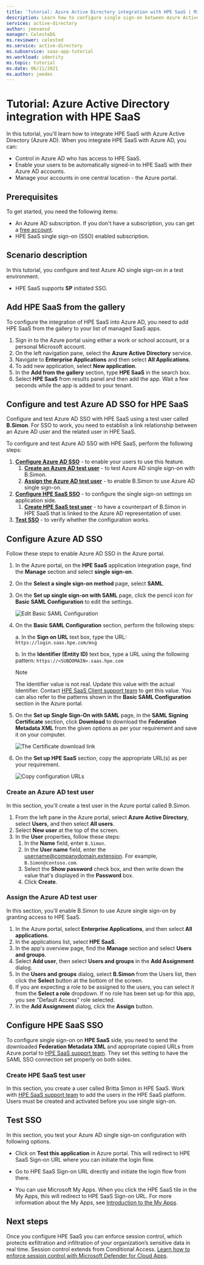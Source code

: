 ```yaml
---
title: 'Tutorial: Azure Active Directory integration with HPE SaaS | Microsoft Docs'
description: Learn how to configure single sign-on between Azure Active Directory and HPE SaaS.
services: active-directory
author: jeevansd
manager: CelesteDG
ms.reviewer: celested
ms.service: active-directory
ms.subservice: saas-app-tutorial
ms.workload: identity
ms.topic: tutorial
ms.date: 06/11/2021
ms.author: jeedes
---
```

# Tutorial: Azure Active Directory integration with HPE SaaS

In this tutorial, you'll learn how to integrate HPE SaaS with Azure Active Directory (Azure AD). When you integrate HPE SaaS with Azure AD, you can:

* Control in Azure AD who has access to HPE SaaS.
* Enable your users to be automatically signed-in to HPE SaaS with their Azure AD accounts.
* Manage your accounts in one central location - the Azure portal.

## Prerequisites

To get started, you need the following items:

* An Azure AD subscription. If you don't have a subscription, you can get a [free account](https://azure.microsoft.com/free/).
* HPE SaaS single sign-on (SSO) enabled subscription.

## Scenario description

In this tutorial, you configure and test Azure AD single sign-on in a test environment.

* HPE SaaS supports **SP** initiated SSO.

## Add HPE SaaS from the gallery

To configure the integration of HPE SaaS into Azure AD, you need to add HPE SaaS from the gallery to your list of managed SaaS apps.

1. Sign in to the Azure portal using either a work or school account, or a personal Microsoft account.
1. On the left navigation pane, select the **Azure Active Directory** service.
1. Navigate to **Enterprise Applications** and then select **All Applications**.
1. To add new application, select **New application**.
1. In the **Add from the gallery** section, type **HPE SaaS** in the search box.
1. Select **HPE SaaS** from results panel and then add the app. Wait a few seconds while the app is added to your tenant.

## Configure and test Azure AD SSO for HPE SaaS

Configure and test Azure AD SSO with HPE SaaS using a test user called **B.Simon**. For SSO to work, you need to establish a link relationship between an Azure AD user and the related user in HPE SaaS.

To configure and test Azure AD SSO with HPE SaaS, perform the following steps:

1. **[Configure Azure AD SSO](#configure-azure-ad-sso)** - to enable your users to use this feature.
    1. **[Create an Azure AD test user](#create-an-azure-ad-test-user)** - to test Azure AD single sign-on with B.Simon.
    1. **[Assign the Azure AD test user](#assign-the-azure-ad-test-user)** - to enable B.Simon to use Azure AD single sign-on.
1. **[Configure HPE SaaS SSO](#configure-hpe-saas-sso)** - to configure the single sign-on settings on application side.
    1. **[Create HPE SaaS test user](#create-hpe-saas-test-user)** - to have a counterpart of B.Simon in HPE SaaS that is linked to the Azure AD representation of user.
1. **[Test SSO](#test-sso)** - to verify whether the configuration works.

## Configure Azure AD SSO

Follow these steps to enable Azure AD SSO in the Azure portal.

1. In the Azure portal, on the **HPE SaaS** application integration page, find the **Manage** section and select **single sign-on**.
1. On the **Select a single sign-on method** page, select **SAML**.
1. On the **Set up single sign-on with SAML** page, click the pencil icon for **Basic SAML Configuration** to edit the settings.

   ![Edit Basic SAML Configuration](common/edit-urls.png)

4. On the **Basic SAML Configuration** section, perform the following steps:

	a. In the **Sign on URL** text box, type the URL:
    `https://login.saas.hpe.com/msg`

    b. In the **Identifier (Entity ID)** text box, type a URL using the following pattern:
    `https://<SUBDOMAIN>.saas.hpe.com`

	> [!NOTE]
	> The Identifier value is not real. Update this value with the actual Identifier. Contact [HPE SaaS Client support team](https://www.sas.com/en_us/contact.html) to get this value. You can also refer to the patterns shown in the **Basic SAML Configuration** section in the Azure portal.

5. On the **Set up Single Sign-On with SAML** page, in the **SAML Signing Certificate** section, click **Download** to download the **Federation Metadata XML** from the given options as per your requirement and save it on your computer.

	![The Certificate download link](common/metadataxml.png)

6. On the **Set up HPE SaaS** section, copy the appropriate URL(s) as per your requirement.

	![Copy configuration URLs](common/copy-configuration-urls.png)

### Create an Azure AD test user

In this section, you'll create a test user in the Azure portal called B.Simon.

1. From the left pane in the Azure portal, select **Azure Active Directory**, select **Users**, and then select **All users**.
1. Select **New user** at the top of the screen.
1. In the **User** properties, follow these steps:
   1. In the **Name** field, enter `B.Simon`.  
   1. In the **User name** field, enter the username@companydomain.extension. For example, `B.Simon@contoso.com`.
   1. Select the **Show password** check box, and then write down the value that's displayed in the **Password** box.
   1. Click **Create**.

### Assign the Azure AD test user

In this section, you'll enable B.Simon to use Azure single sign-on by granting access to HPE SaaS.

1. In the Azure portal, select **Enterprise Applications**, and then select **All applications**.
1. In the applications list, select **HPE SaaS**.
1. In the app's overview page, find the **Manage** section and select **Users and groups**.
1. Select **Add user**, then select **Users and groups** in the **Add Assignment** dialog.
1. In the **Users and groups** dialog, select **B.Simon** from the Users list, then click the **Select** button at the bottom of the screen.
1. If you are expecting a role to be assigned to the users, you can select it from the **Select a role** dropdown. If no role has been set up for this app, you see "Default Access" role selected.
1. In the **Add Assignment** dialog, click the **Assign** button.

## Configure HPE SaaS SSO

To configure single sign-on on **HPE SaaS** side, you need to send the downloaded **Federation Metadata XML** and appropriate copied URLs from Azure portal to [HPE SaaS support team](https://www.sas.com/en_us/contact.html). They set this setting to have the SAML SSO connection set properly on both sides.

### Create HPE SaaS test user

In this section, you create a user called Britta Simon in HPE SaaS. Work with [HPE SaaS support team](https://www.sas.com/en_us/contact.html) to add the users in the HPE SaaS platform. Users must be created and activated before you use single sign-on.

## Test SSO

In this section, you test your Azure AD single sign-on configuration with following options. 

* Click on **Test this application** in Azure portal. This will redirect to HPE SaaS Sign-on URL where you can initiate the login flow. 

* Go to HPE SaaS Sign-on URL directly and initiate the login flow from there.

* You can use Microsoft My Apps. When you click the HPE SaaS tile in the My Apps, this will redirect to HPE SaaS Sign-on URL. For more information about the My Apps, see [Introduction to the My Apps](https://support.microsoft.com/account-billing/sign-in-and-start-apps-from-the-my-apps-portal-2f3b1bae-0e5a-4a86-a33e-876fbd2a4510).

## Next steps

Once you configure HPE SaaS you can enforce session control, which protects exfiltration and infiltration of your organization’s sensitive data in real time. Session control extends from Conditional Access. [Learn how to enforce session control with Microsoft Defender for Cloud Apps](/cloud-app-security/proxy-deployment-aad).
